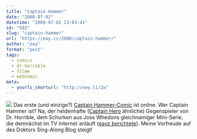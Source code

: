 ```yaml
---
title: "Captain Hammer"
date: "2008-07-02"
datetime: "2008-07-02 23:03:41"
id: "592"
slug: "captain-hammer"
url: "https://eay.cc/2008/captain-hammer/"
author: "eay"
format: "post"
tags:
  - comics
  - dr-horrible
  - filme
  - webcomic
meta:
  - yourls_shorturl: "http://eay.li/2w"
---
```


![](/uploads/2008/captainhammer.jpg) Das erste (und einzige?) [Captain Hammer-Comic](http://www.myspace.com/darkhorsepresents?issuenum=12&storynum=2) ist online. Wer Captain Hammer ist? Na, der heldenhafte ([Captain Hero](http://en.wikipedia.org/wiki/Captain_Hero) ähnliche) Gegenspieler von Dr. Horrible, dem Schurken aus Joss Whedons gleichnamiger Mini-Serie, die demnächst im TV Internet anläuft ([eayz berichtete](//eay.cc/2008/dr-horribles-sing-along-blog/)). Meine Vorfreude auf des Doktors Sing-Along Blog steigt!

